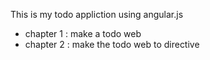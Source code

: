 This is my todo appliction using angular.js

  - chapter 1 : make a todo web
  - chapter 2 : make the todo web to directive
